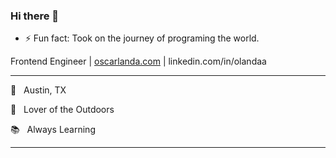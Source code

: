### Hi there 👋
- ⚡ Fun fact: Took on the journey of programing the world.

Frontend Engineer | [oscarlanda.com](https://oscarlanda.com) | linkedin.com/in/olandaa

<hr>

🌵 &nbsp; Austin, TX

🌲 &nbsp; Lover of the Outdoors

📚 &nbsp; Always Learning

<hr>

<!--
**landa125/landa125** is a ✨ _special_ ✨ repository because its `README.md` (this file) appears on your GitHub profile.

Here are some ideas to get you started:

- 🔭 I’m currently working on ...
- 🌱 I’m currently learning ...
- 👯 I’m looking to collaborate on ...
- 🤔 I’m looking for help with ...
- 💬 Ask me about ...
- 📫 How to reach me: ...
- 😄 Pronouns: ...
- ⚡ Fun fact: Took on the journey of programing the world.
-->
